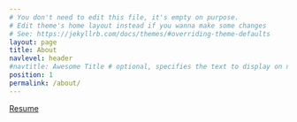```yaml
---
# You don't need to edit this file, it's empty on purpose.
# Edit theme's home layout instead if you wanna make some changes
# See: https://jekyllrb.com/docs/themes/#overriding-theme-defaults
layout: page
title: About
navlevel: header
#navtitle: Awesome Title # optional, specifies the text to display on navigation item
position: 1
permalink: /about/
---
```



[Resume](https://github.com/zeyap/zeyap.github.io/raw/master/resume.pdf)
